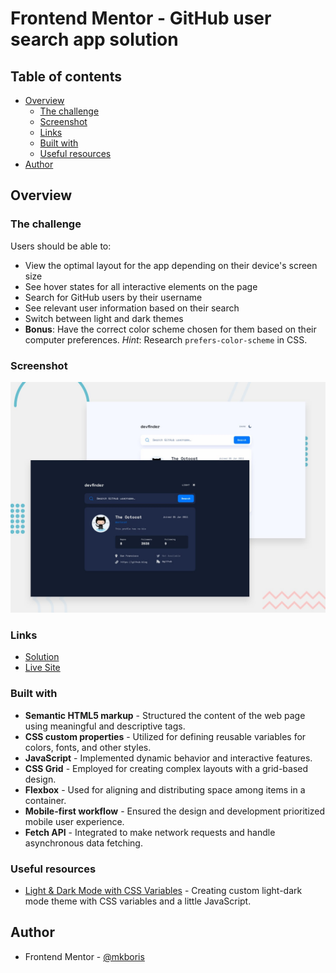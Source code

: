 # Frontend Mentor - GitHub user search app solution

## Table of contents

- [Overview](#overview)
  - [The challenge](#the-challenge)
  - [Screenshot](#screenshot)
  - [Links](#links)
  - [Built with](#built-with)
  - [Useful resources](#useful-resources)
- [Author](#author)

## Overview

### The challenge

Users should be able to:

- View the optimal layout for the app depending on their device's screen size
- See hover states for all interactive elements on the page
- Search for GitHub users by their username
- See relevant user information based on their search
- Switch between light and dark themes
- **Bonus**: Have the correct color scheme chosen for them based on their computer preferences. _Hint_: Research `prefers-color-scheme` in CSS.

### Screenshot

![](./design/preview.jpg)

### Links

- [Solution](https://github.com/mkboris/GitHub-user-search-app)
- [Live Site](https://git-hub-user-search-app-omega.vercel.app/)

### Built with

- **Semantic HTML5 markup** - Structured the content of the web page using meaningful and descriptive tags.
- **CSS custom properties** - Utilized for defining reusable variables for colors, fonts, and other styles.
- **JavaScript** - Implemented dynamic behavior and interactive features.
- **CSS Grid** - Employed for creating complex layouts with a grid-based design.
- **Flexbox** - Used for aligning and distributing space among items in a container.
- **Mobile-first workflow** - Ensured the design and development prioritized mobile user experience.
- **Fetch API** - Integrated to make network requests and handle asynchronous data fetching.

### Useful resources

- [Light & Dark Mode with CSS Variables](https://www.youtube.com/watch?v=6YrOGKmGTCY&list=PPSV) - Creating custom light-dark mode theme with CSS variables and a little JavaScript.

## Author

- Frontend Mentor - [@mkboris](https://www.frontendmentor.io/profile/mkboris)
